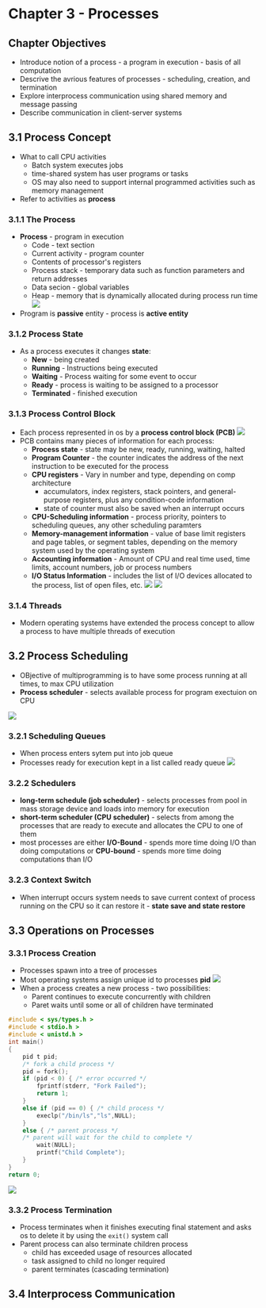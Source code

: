 # Chapter 3 - Processes

## Chapter Objectives

- Introduce notion of a process - a program in execution - basis of all computation
- Descrive the avrious features of processes - scheduling, creation, and termination
- Explore interprocess communication using shared memory and message passing
- Describe communication in client-server systems

## 3.1 Process Concept

- What to call CPU activities
  - Batch system executes jobs
  - time-shared system has user programs or tasks
  - OS may also need to support internal programmed activities such as memory management
- Refer to activities as **process**

### 3.1.1 The Process

- **Process** - program in execution
  - Code - text section
  - Current activity - program counter
  - Contents of processor's registers
  - Process stack - temporary data such as function parameters and return addresses
  - Data secion - global variables
  - Heap - memory that is dynamically allocated during process run time
  ![](img/2020-10-01-20-54-34.png)
- Program is **passive** entity - process is **active entity**

### 3.1.2 Process State

- As a process executes it changes **state**:
  - **New** - being created
  - **Running** - Instructions being executed
  - **Waiting** - Process waiting for some event to occur
  - **Ready** - process is waiting to be assigned to a processor
  - **Terminated** - finished execution

### 3.1.3 Process Control Block

- Each process represented in os by a **process control block (PCB)**
  ![](img/2020-10-01-21-01-10.png)
- PCB contains many pieces of information for each process:
  - **Process state** - state may be new, ready, running, waiting, halted
  - **Program Counter** - the counter indicates the address of the next instruction to be executed for the process
  - **CPU registers** - Vary in number and type, depending on comp architecture
    - accumulators, index registers, stack pointers, and general-purpose registers, plus any condition-code information
    - state of counter must also be saved when an interrupt occurs
  - **CPU-Scheduling information** - process priority, pointers to scheduling queues, any other scheduling paramters
  - **Memory-management information** - value of base limit registers and page tables, or segment tables, depending on the memory system used by the operating system
  - **Accounting information** - Amount of CPU and real time used, time limits, account numbers, job or process numbers
  - **I/O Status Information** - includes the list of I/O devices allocated to the process, list of open files, etc.
  ![](img/2020-10-01-21-19-50.png)
  ![](img/2020-10-01-21-23-09.png)

### 3.1.4 Threads

- Modern operating systems have extended the process concept to allow a process to have multiple threads of execution

## 3.2 Process Scheduling

- OBjective of multiprogramming is to have some process running at all times, to max CPU utilization
- **Process scheduler** - selects available process for program exectuion on CPU

![](img/2020-10-01-22-00-45.png)

### 3.2.1 Scheduling Queues

- When process enters sytem put into job queue
- Processes ready for execution kept in a list called ready queue
  ![](img/2020-10-01-22-06-05.png)

### 3.2.2 Schedulers

+ **long-term schedule (job scheduler)** - selects processes from pool in mass storage device and loads into memory for execution
+ **short-term scheduler (CPU scheduler)** - selects from among the processes that are ready to execute and allocates the CPU to one of them
+ most processes are either **I/O-Bound** - spends more time doing I/O than doing computations or **CPU-bound** - spends more time doing computations than I/O

### 3.2.3 Context Switch

+ When interrupt occurs system needs to save current context of process running on the CPU so it can restore it - **state save and state restore**

## 3.3 Operations on Processes

### 3.3.1 Process Creation

+ Processes spawn into a tree of processes
+ Most operating systems assign unique id to processes **pid**
  ![](img/2020-10-02-22-33-57.png)
+ When a process creates a new process - two possibilities:
  + Parent continues to execute concurrently with children
  + Paret waits until some or all of children have terminated

```c++
#include < sys/types.h >
#include < stdio.h >
#include < unistd.h >
int main()
{
    pid t pid;
    /* fork a child process */
    pid = fork();
    if (pid < 0) { /* error occurred */
        fprintf(stderr, "Fork Failed");
        return 1;
    }
    else if (pid == 0) { /* child process */
        execlp("/bin/ls","ls",NULL);
    }
    else { /* parent process */
    /* parent will wait for the child to complete */
        wait(NULL);
        printf("Child Complete");
    }
}
return 0;
```

![](img/2020-10-02-22-41-19.png)

### 3.3.2 Process Termination

+ Process terminates when it finishes executing final statement and asks os to delete it by using the `exit()` system call
+ Parent process can also terminate children process
  + child has exceeded usage of resources allocated
  + task assigned to child no longer required
  + parent terminates (cascading termination)

## 3.4 Interprocess Communication

